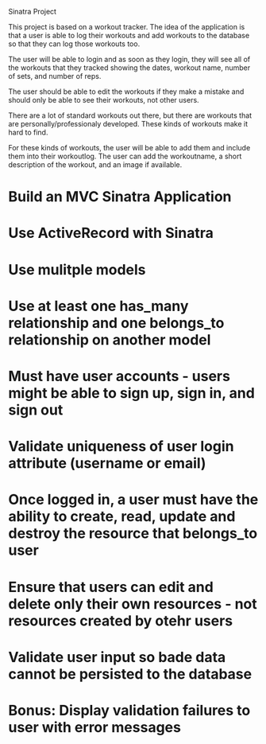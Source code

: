 Sinatra Project

This project is based on a workout tracker. The idea of the application is that a user is able to log their workouts and add workouts to the database so that they can log those workouts too. 

The user will be able to login and as soon as they login, they will see all of the workouts that they tracked showing the dates, workout name, number of sets, and number of reps. 

The user should be able to edit the workouts if they make a mistake and should only be able to see their workouts, not other users. 

There are a lot of standard workouts out there, but there are workouts that are personally/professionaly developed. These kinds of workouts make it hard to find. 

For these kinds of workouts, the user will be able to add them and include them into their workoutlog. The user can add the workoutname, a short description of the workout, and an image if available.

# Build an MVC Sinatra Application
# Use ActiveRecord with Sinatra
# Use mulitple models
# Use at least one has_many relationship and one belongs_to relationship on another model
# Must have user accounts - users might be able to sign up, sign in, and sign out
# Validate uniqueness of user login attribute (username or email)
# Once logged in, a user must have the ability to create, read, update and destroy the resource that belongs_to user
# Ensure that users can edit and delete only their own resources - not resources created by otehr users
# Validate user input so bade data cannot be persisted to the database
# Bonus: Display validation failures to user with error messages